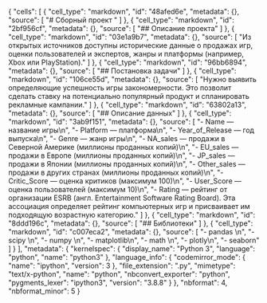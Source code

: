 {
 "cells": [
  {
   "cell_type": "markdown",
   "id": "48afed6e",
   "metadata": {},
   "source": [
    "# Сборный проект "
   ]
  },
  {
   "cell_type": "markdown",
   "id": "2bf956cf",
   "metadata": {},
   "source": [
    "## Описание проекта"
   ]
  },
  {
   "cell_type": "markdown",
   "id": "03e1a9b7",
   "metadata": {},
   "source": [
    "Из открытых источников доступны исторические данные о продажах игр, оценки пользователей и экспертов, жанры и платформы (например, Xbox или PlayStation)."
   ]
  },
  {
   "cell_type": "markdown",
   "id": "96bb6894",
   "metadata": {},
   "source": [
    "## Постановка задачи"
   ]
  },
  {
   "cell_type": "markdown",
   "id": "106ce55d",
   "metadata": {},
   "source": [
    "Нужно выявить определяющие успешность игры закономерности. Это позволит сделать ставку на потенциально популярный продукт и спланировать рекламные кампании."
   ]
  },
  {
   "cell_type": "markdown",
   "id": "63802a13",
   "metadata": {},
   "source": [
    "## Описание данных"
   ]
  },
  {
   "cell_type": "markdown",
   "id": "3ab9f151",
   "metadata": {},
   "source": [
    "- Name — название игры\n",
    "- Platform — платформа\n",
    "- Year_of_Release — год выпуска\n",
    "- Genre — жанр игры\n",
    "- NA_sales — продажи в Северной Америке (миллионы проданных копий)\n",
    "- EU_sales — продажи в Европе (миллионы проданных копий)\n",
    "- JP_sales — продажи в Японии (миллионы проданных копий)\n",
    "- Other_sales — продажи в других странах (миллионы проданных копий)\n",
    "- Critic_Score — оценка критиков (максимум 100)\n",
    "- User_Score — оценка пользователей (максимум 10)\n",
    "- Rating — рейтинг от организации ESRB (англ. Entertainment Software Rating Board). Эта ассоциация определяет рейтинг компьютерных игр и присваивает им подходящую возрастную категорию."
   ]
  },
  {
   "cell_type": "markdown",
   "id": "8ddd196c",
   "metadata": {},
   "source": [
    "## Библиотеки"
   ]
  },
  {
   "cell_type": "markdown",
   "id": "c007eca2",
   "metadata": {},
   "source": [
    "- pandas \n",
    "- scipy \n",
    "- numpy \n",
    "- matplotlib\n",
    "- math \n",
    "- plotly\n",
    "- seaborn"
   ]
  }
 ],
 "metadata": {
  "kernelspec": {
   "display_name": "Python 3",
   "language": "python",
   "name": "python3"
  },
  "language_info": {
   "codemirror_mode": {
    "name": "ipython",
    "version": 3
   },
   "file_extension": ".py",
   "mimetype": "text/x-python",
   "name": "python",
   "nbconvert_exporter": "python",
   "pygments_lexer": "ipython3",
   "version": "3.8.8"
  }
 },
 "nbformat": 4,
 "nbformat_minor": 5
}
